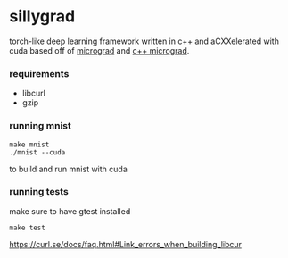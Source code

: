 # sillygrad

torch-like deep learning framework written in c++ and aCXXelerated with cuda based off of [micrograd](https://github.com/karpathy/micrograd) and
[c++ micrograd](https://github.com/10-zin/cpp-micrograd).

### requirements

- libcurl
- gzip

### running mnist

```
make mnist
./mnist --cuda
```

to build and run mnist with cuda

### running tests

make sure to have gtest installed

```
make test
```

https://curl.se/docs/faq.html#Link_errors_when_building_libcur
